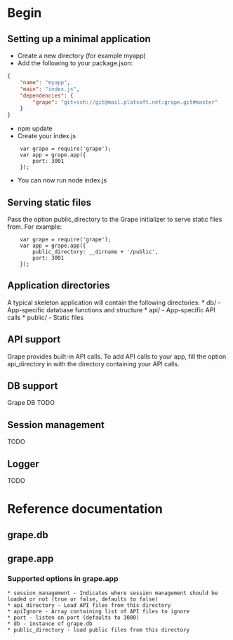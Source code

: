 
# Begin

## Setting up a minimal application

* Create a new directory (for example myapp)
* Add the following to your package.json:
```json
{
	"name": "myapp",
	"main": "index.js",
	"dependencies": {
		"grape": "git+ssh://git@mail.platsoft.net:grape.git#master"
	}
}
```
* npm update
* Create your index.js
```
	var grape = require('grape');
	var app = grape.app({
		port: 3001
	});
```
* You can now run node index.js 

## Serving static files
Pass the option public_directory to the Grape initializer to serve static files from. For example:
```
	var grape = require('grape');
	var app = grape.app({
		public_directory: __dirname + '/public',
		port: 3001
	});
```

## Application directories
A typical skeleton application will contain the following directories:
	* db/ - App-specific database functions and structure
	* api/ - App-specific API calls
	* public/ - Static files
	

## API support
Grape provides built-in API calls. To add API calls to your app, fill the option api_directory in with the directory containing your API calls.

## DB support
Grape DB 
TODO

## Session management
TODO

## Logger
TODO

# Reference documentation

## grape.db

## grape.app

### Supported options in grape.app
	* session_management - Indicates where session management should be loaded or not (true or false, defaults to false)
	* api_directory - Load API files from this directory
	* apiIgnore - Array containing list of API files to ignore
	* port - listen on port (defaults to 3000)
	* db - instance of grape.db
	* public_directory - load public files from this directory



